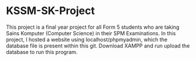 # KSSM-SK-Project
This project is a final year project for all Form 5 students who are taking Sains Komputer (Computer Science) in their SPM Examinations. In this project, I hosted a website using localhost/phpmyadmin, which the database file is present within this git. Download XAMPP and run upload the database to run this program. 
